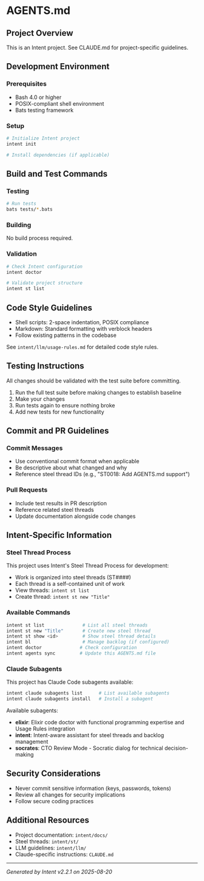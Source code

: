# AGENTS.md

## Project Overview

This is an Intent project. See CLAUDE.md for project-specific guidelines.

## Development Environment

### Prerequisites
- Bash 4.0 or higher
- POSIX-compliant shell environment
- Bats testing framework

### Setup
```bash
# Initialize Intent project
intent init

# Install dependencies (if applicable)
```

## Build and Test Commands

### Testing
```bash
# Run tests
bats tests/*.bats
```

### Building
No build process required.

### Validation
```bash
# Check Intent configuration
intent doctor

# Validate project structure
intent st list
```

## Code Style Guidelines

- Shell scripts: 2-space indentation, POSIX compliance
- Markdown: Standard formatting with verblock headers
- Follow existing patterns in the codebase

See `intent/llm/usage-rules.md` for detailed code style rules.

## Testing Instructions

All changes should be validated with the test suite before committing.

1. Run the full test suite before making changes to establish baseline
2. Make your changes
3. Run tests again to ensure nothing broke
4. Add new tests for new functionality

## Commit and PR Guidelines

### Commit Messages
- Use conventional commit format when applicable
- Be descriptive about what changed and why
- Reference steel thread IDs (e.g., "ST0018: Add AGENTS.md support")

### Pull Requests
- Include test results in PR description
- Reference related steel threads
- Update documentation alongside code changes

## Intent-Specific Information

### Steel Thread Process
This project uses Intent's Steel Thread Process for development:
- Work is organized into steel threads (ST####)
- Each thread is a self-contained unit of work
- View threads: `intent st list`
- Create thread: `intent st new "Title"`

### Available Commands
```bash
intent st list              # List all steel threads
intent st new "Title"       # Create new steel thread
intent st show <id>         # Show steel thread details
intent bl                   # Manage backlog (if configured)
intent doctor              # Check configuration
intent agents sync         # Update this AGENTS.md file
```

### Claude Subagents
This project has Claude Code subagents available:
```bash
intent claude subagents list      # List available subagents
intent claude subagents install   # Install a subagent
```

Available subagents:
- **elixir**: Elixir code doctor with functional programming expertise and Usage Rules integration
- **intent**: Intent-aware assistant for steel threads and backlog management
- **socrates**: CTO Review Mode - Socratic dialog for technical decision-making

## Security Considerations

- Never commit sensitive information (keys, passwords, tokens)
- Review all changes for security implications
- Follow secure coding practices

## Additional Resources

- Project documentation: `intent/docs/`
- Steel threads: `intent/st/`
- LLM guidelines: `intent/llm/`
- Claude-specific instructions: `CLAUDE.md`

---
*Generated by Intent v2.2.1 on 2025-08-20*

